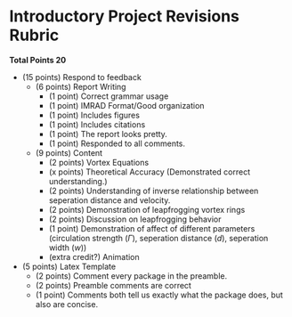 # Introductory Project Revisions Rubric

**Total Points 20**

- (15 points) Respond to feedback
    - (6 points) Report Writing
        - (1 point) Correct grammar usage
        - (1 point) IMRAD Format/Good organization
        - (1 point) Includes figures
        - (1 point) Includes citations
        - (1 point) The report looks pretty.
        - (1 point) Responded to all comments.  
    - (9 points) Content
        - (2 points) Vortex Equations
        - (x points) Theoretical Accuracy (Demonstrated correct understanding.)
        - (2 points) Understanding of inverse relationship between seperation distance and velocity. 
        - (2 points) Demonstration of leapfrogging vortex rings
        - (2 points) Discussion on leapfrogging behavior
        - (1 point) Demonstration of affect of different parameters (circulation strength ($\Gamma$), seperation distance ($d$), seperation width ($w$))
        - (extra credit?) Animation
- (5 points) Latex Template
    - (2 points) Comment every package in the preamble. 
    - (2 points) Preamble comments are correct
    - (1 point) Comments both tell us exactly what the package does, but also are concise. 
